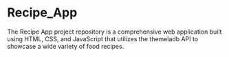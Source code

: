 # Recipe_App
 The Recipe App project repository is a comprehensive web application built using HTML, CSS, and JavaScript that utilizes the themeladb API to showcase a wide variety of food recipes.
